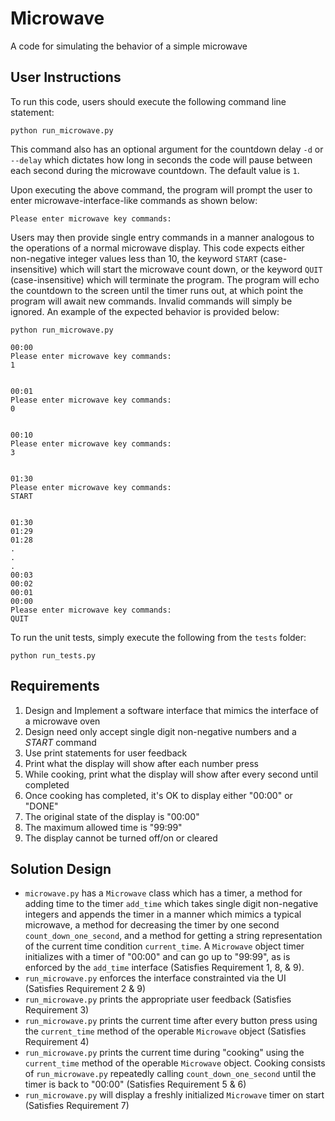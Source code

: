 # Microwave

A code for simulating the behavior of a simple microwave

User Instructions
------------------
To run this code, users should execute the following command line statement:

```
python run_microwave.py
```

This command also has an optional argument for the countdown delay `-d` or `--delay` which dictates how long in seconds
the code will pause between each second during the microwave countdown.  The default value is `1`.

Upon executing the above command, the program will prompt the user to enter microwave-interface-like commands as shown below:

```
Please enter microwave key commands:
```

Users may then provide single entry commands in a manner analogous to the operations of a normal microwave display.
This code expects either non-negative integer values less than 10, the keyword `START` (case-insensitive) which
will start the microwave count down, or the keyword `QUIT` (case-insensitive) which will terminate the program.
The program will echo the countdown to the screen until the timer runs out, at which point the program will await new commands.
Invalid commands will simply be ignored. An example of the expected behavior is provided below:

```
python run_microwave.py

00:00
Please enter microwave key commands:
1


00:01
Please enter microwave key commands:
0


00:10
Please enter microwave key commands:
3


01:30
Please enter microwave key commands:
START


01:30
01:29
01:28
.
.
.
00:03
00:02
00:01
00:00
Please enter microwave key commands:
QUIT
```

To run the unit tests, simply execute the following from the `tests` folder:
```
python run_tests.py
```

Requirements
----------------------
1. Design and Implement a software interface that mimics the interface of a microwave oven
2. Design need only accept single digit non-negative numbers and a _START_ command
3. Use print statements for user feedback
4. Print what the display will show after each number press
5. While cooking, print what the display will show after every second until completed
6. Once cooking has completed, it's OK to display either "00:00" or "DONE"
7. The original state of the display is "00:00"
8. The maximum allowed time is "99:99"
9. The display cannot be turned off/on or cleared


Solution Design
---------------
- `microwave.py` has a `Microwave` class which has a timer, a method for adding time to the timer `add_time` which takes single digit non-negative integers and appends the timer in a manner which mimics a typical microwave, a method for decreasing the timer by one second `count_down_one_second`, and a method for getting a string representation of the current time condition `current_time`.  A `Microwave` object timer initializes with a timer of "00:00" and can go up to "99:99", as is enforced by the `add_time` interface (Satisfies Requirement 1, 8, & 9).
- `run_microwave.py` enforces the interface constrainted via the UI (Satisfies Requirement 2 & 9)
- `run_microwave.py` prints the appropriate user feedback (Satisfies Requirement 3)
- `run_microwave.py` prints the current time after every button press using the `current_time` method of the operable `Microwave` object (Satisfies Requirement 4)
- `run_microwave.py` prints the current time during "cooking" using the `current_time` method of the operable `Microwave` object.  Cooking consists of `run_microwave.py` repeatedly calling `count_down_one_second` until the timer is back to "00:00" (Satisfies Requirement 5 & 6)
- `run_microwave.py` will display a freshly initialized `Microwave` timer on start (Satisfies Requirement 7)


